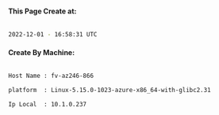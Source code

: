 
   
#### This Page Create at:

```bash

2022-12-01 - 16:58:31 UTC

```

#### Create By Machine:

```bash

Host Name : fv-az246-866

platform  : Linux-5.15.0-1023-azure-x86_64-with-glibc2.31

Ip Local  : 10.1.0.237

```


